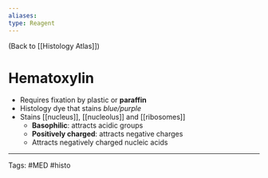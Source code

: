 ```yaml
---
aliases: 
type: Reagent
---
```


(Back to [[Histology Atlas]])

# Hematoxylin

- Requires fixation by plastic or **paraffin**
- Histology dye that stains _blue/purple_
- Stains [[nucleus]], [[nucleolus]] and [[ribosomes]]
	- **Basophilic**: attracts acidic groups
	- **Positively charged**: attracts negative charges
	- Attracts negatively charged nucleic acids

---
Tags: #MED #histo